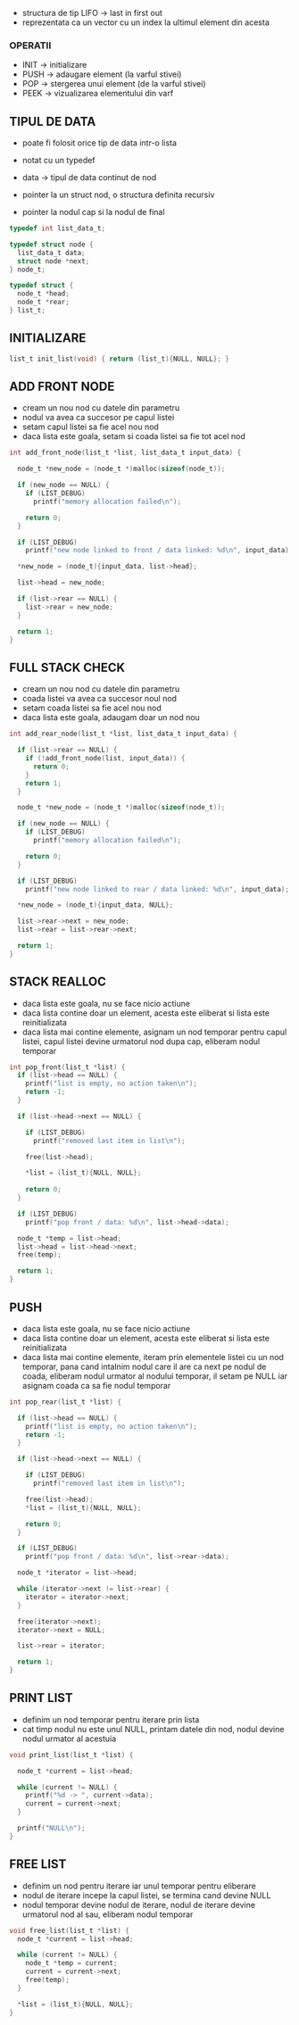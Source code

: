 - structura de tip LIFO -> last in first out
- reprezentata ca un vector cu un index la ultimul element din acesta
### OPERATII

- INIT -> initializare
- PUSH -> adaugare element (la varful stivei)
- POP -> stergerea unui element (de la varful stivei)
- PEEK -> vizualizarea elementului din varf

## TIPUL DE DATA

- poate fi folosit orice tip de data intr-o lista
- notat cu un typedef

- data -> tipul de data continut de nod
- pointer la un struct nod, o structura definita recursiv
- pointer la nodul cap si la nodul de final

```c
typedef int list_data_t;

typedef struct node {
  list_data_t data;
  struct node *next;
} node_t;

typedef struct {
  node_t *head;
  node_t *rear;
} list_t;
```

## INITIALIZARE

```c
list_t init_list(void) { return (list_t){NULL, NULL}; }
```

## ADD FRONT NODE

- cream un nou nod cu datele din parametru
- nodul va avea ca succesor pe capul listei
- setam capul listei sa fie acel nou nod
- daca lista este goala, setam si coada listei sa fie tot acel nod

```c
int add_front_node(list_t *list, list_data_t input_data) {

  node_t *new_node = (node_t *)malloc(sizeof(node_t));

  if (new_node == NULL) {
    if (LIST_DEBUG)
      printf("memory allocation failed\n");

    return 0;
  }

  if (LIST_DEBUG)
    printf("new node linked to front / data linked: %d\n", input_data);

  *new_node = (node_t){input_data, list->head};

  list->head = new_node;

  if (list->rear == NULL) {
    list->rear = new_node;
  }

  return 1;
}
```

## FULL STACK CHECK

- cream un nou nod cu datele din parametru
- coada listei va avea ca succesor noul nod 
- setam coada listei sa fie acel nou nod
- daca lista este goala, adaugam doar un nod nou

```c
int add_rear_node(list_t *list, list_data_t input_data) {

  if (list->rear == NULL) {
    if (!add_front_node(list, input_data)) {
      return 0;
    }
    return 1;
  }

  node_t *new_node = (node_t *)malloc(sizeof(node_t));

  if (new_node == NULL) {
    if (LIST_DEBUG)
      printf("memory allocation failed\n");

    return 0;
  }

  if (LIST_DEBUG)
    printf("new node linked to rear / data linked: %d\n", input_data);

  *new_node = (node_t){input_data, NULL};

  list->rear->next = new_node;
  list->rear = list->rear->next;

  return 1;
}
```

## STACK REALLOC

- daca lista este goala, nu se face nicio actiune
- daca lista contine doar un element, acesta este eliberat si lista este reinitializata
- daca lista mai contine elemente, asignam un nod temporar pentru capul listei, capul listei devine urmatorul nod dupa cap, eliberam nodul temporar

```c
int pop_front(list_t *list) {
  if (list->head == NULL) {
    printf("list is empty, no action taken\n");
    return -1;
  }

  if (list->head->next == NULL) {

    if (LIST_DEBUG)
      printf("removed last item in list\n");

    free(list->head);

    *list = (list_t){NULL, NULL};
    
    return 0;
  }

  if (LIST_DEBUG)
    printf("pop front / data: %d\n", list->head->data);

  node_t *temp = list->head;
  list->head = list->head->next;
  free(temp);

  return 1;
}
```

## PUSH

- daca lista este goala, nu se face nicio actiune
- daca lista contine doar un element, acesta este eliberat si lista este reinitializata
- daca lista mai contine elemente, iteram prin elementele listei cu un nod temporar, pana cand intalnim nodul care il are ca next pe nodul de coada, eliberam nodul urmator al nodului temporar, il setam pe NULL iar asignam coada ca sa fie nodul temporar

```c
int pop_rear(list_t *list) {

  if (list->head == NULL) {
    printf("list is empty, no action taken\n");
    return -1;
  }

  if (list->head->next == NULL) {

    if (LIST_DEBUG)
      printf("removed last item in list\n");

    free(list->head);
    *list = (list_t){NULL, NULL};

    return 0;
  }

  if (LIST_DEBUG)
    printf("pop front / data: %d\n", list->rear->data);

  node_t *iterator = list->head;

  while (iterator->next != list->rear) {
    iterator = iterator->next;
  }

  free(iterator->next);
  iterator->next = NULL;

  list->rear = iterator;

  return 1;
}
```

## PRINT LIST

- definim un nod temporar pentru iterare prin lista
- cat timp nodul nu este unul NULL, printam datele din nod, nodul devine nodul urmator al acestuia

```c
void print_list(list_t *list) {

  node_t *current = list->head;

  while (current != NULL) {
    printf("%d -> ", current->data);
    current = current->next;
  }

  printf("NULL\n");
}
```

## FREE LIST

- definim un nod pentru iterare iar unul temporar pentru eliberare
- nodul de iterare incepe la capul listei, se termina cand devine NULL
- nodul temporar devine nodul de iterare, nodul de iterare devine urmatorul nod al sau, eliberam nodul temporar

```c
void free_list(list_t *list) {
  node_t *current = list->head;

  while (current != NULL) {
    node_t *temp = current;
    current = current->next;
    free(temp);
  }

  *list = (list_t){NULL, NULL};
}
```